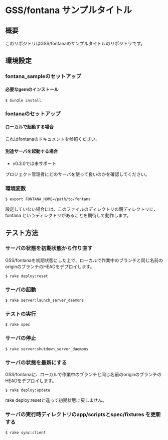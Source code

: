 # GSS/fontana サンプルタイトル

## 概要

このリポジトリはGSS/fontanaのサンプルタイトルのリポジトリです。



## 環境設定

### fontana_sampleのセットアップ

#### 必要なgemのインストール

```
$ bundle install
```


### fontanaのセットアップ


#### ローカルで起動する場合

これはfontanaのドキュメントを参照ください。

#### 別途サーバを起動する場合

* v0.3.0では未サポート

プロジェクト管理者にどのサーバを使って良いのかを確認してください。


### 環境変数

```
$ export FONTANA_HOME=/path/to/fontana
```

設定していない場合には、このファイルのディレクトリの親ディレクトリに、fontana というディレクトリがあることを期待して動作します。


## テスト方法


### サーバの状態を初期状態から作り直す

GSS/fontanaを初期状態にした上で、ローカルで作業中のブランチと同じ名前のoriginのブランチのHEADをデプロイします。

```
$ rake deploy:reset
```


### サーバの起動

```
$ rake server:launch_server_daemons
```

### テストの実行

```
$ rake spec
```


### サーバの停止

```
$ rake server:shutdown_server_daemons
```






### サーバの状態を最新にする

GSS/fontanaに、ローカルで作業中のブランチと同じ名前のoriginのブランチのHEADをデプロイします。

```
$ rake deploy:update
```

rake deploy:resetと違って初期状態に戻しません。







### サーバの実行時ディレクトリのapp/scriptsとspec/fixtures を更新する

```
$ rake sync:client
```



